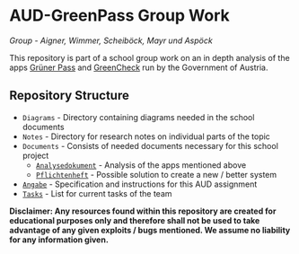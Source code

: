 # AUD-GreenPass Group Work

*Group - Aigner, Wimmer, Scheiböck, Mayr und Aspöck*

This repository is part of a school group work on an in depth analysis of the apps [Grüner Pass](https://gruenerpass.gv.at/) and [GreenCheck](https://greencheck.gv.at/) run by the Government of Austria. 

## Repository Structure

* `Diagrams` - Directory containing diagrams needed in the school documents
* `Notes` - Directory for research notes on individual parts of the topic
* `Documents` - Consists of needed documents necessary for this school project
  * [`Analysedokument`](Documents/Analysedokument.md) - Analysis of the apps mentioned above
  * [`Pflichtenheft`](Documents/Pflichtenheft.md) - Possible solution to create a new / better system
* [`Angabe`](Angabe.pdf) - Specification and instructions for this AUD assignment
* [`Tasks`](Tasks.md) - List for current tasks of the team

**Disclaimer: Any resources found within this repository are created for educational purposes only and therefore shall not be used to take advantage of any given exploits / bugs mentioned. We assume no liability for any information given.**